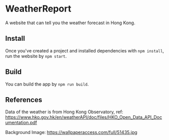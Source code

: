 # WeatherReport

A website that can tell you the weather forecast in Hong Kong.

## Install

Once you've created a project and installed dependencies with `npm install`, run the website by `npm start`.

## Build

 You can build the app by `npm run build`.

## References

Data of the weather is from Hong Kong Observatory, ref: https://www.hko.gov.hk/en/weatherAPI/doc/files/HKO_Open_Data_API_Documentation.pdf

Background Image: https://wallpaperaccess.com/full/51435.jpg
